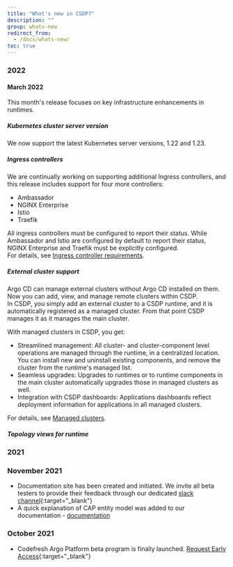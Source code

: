 ```yaml
---
title: "What's new in CSDP?"
description: ""
group: whats-new
redirect_from:
  - /docs/whats-new/
toc: true
---
```


### 2022

#### March 2022
This month's release focuses on key infrastructure enhancements in runtimes.

##### Kubernetes cluster server version
We now support the latest Kubernetes server versions, 1.22 and 1.23. 

##### Ingress controllers
We are continually working on supporting additional Ingress controllers, and this release includes support for four more controllers:
* Ambassador
* NGINX Enterprise
* Istio
* Traefik

All ingress controllers must be configured to report their status. While Ambassador and Istio are configured by default to report their status, NGINX Enterprise and Traefik must be explicitly configured.  
For details, see [Ingress controller requirements]({{site.baseurl}}/docs/runtime/requirements/#ingress-controller).


##### External cluster support
Argo CD can manage external clusters without Argo CD installed on them. Now you can add, view, and manage remote clusters within CSDP.  
In CSDP, you simply add an external cluster to a CSDP runtime, and it is automatically registered as a managed cluster. From that point CSDP manages it as it manages the main cluster.  

With managed clusters in CSDP, you get:
* Streamlined management: All cluster- and cluster-component level operations are managed through the runtime, in a centralized location. You can install new and uninstall existing components, and remove the cluster from the runtime's managed list.
* Seamless upgrades: Upgrades to runtimes or to runtime components in the main cluster automatically upgrades those in managed clusters as well.
* Integration with CSDP dashboards: Applications dashboards reflect deployment information for applications in all managed clusters.

For details, see [Managed clusters]({{site.baseurl}}/docs/runtime/managed-clusters).

##### Topology views for runtime



### 2021

### November 2021

- Documentation site has been created and initiated. We invite all beta testers to provide their feedback through our dedicated [slack channel](https://codefresh.slack.com/archives/C02M5QBMXLN/p1637345778020900){:target="\_blank"} 
- A quick explanation of CAP entity model was added to our documentation - [documentation]({{site.baseurl}}/docs/configure-ci-cd-pipeline/triggers/git-triggers/#monorepo-support-modified-files)

### October 2021

- Codefresh Argo Platform beta program is finally launched. [Request Early Access](https://codefresh.io/codefresh-argo-platform/#sign-up){:target="\_blank"}
